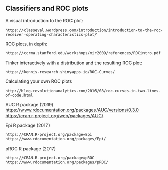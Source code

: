 ## Classifiers and ROC plots

A visual introduction to the ROC plot:

    https://classeval.wordpress.com/introduction/introduction-to-the-roc-receiver-operating-characteristics-plot/

ROC plots, in depth:

    https://ccrma.stanford.edu/workshops/mir2009/references/ROCintro.pdf

Tinker interactively with a distribution and the resulting ROC plot:

    https://kennis-research.shinyapps.io/ROC-Curves/
    
Calculating your own ROC plots

    http://blog.revolutionanalytics.com/2016/08/roc-curves-in-two-lines-of-code.html

AUC R package (2019)
    https://www.rdocumentation.org/packages/AUC/versions/0.3.0
    https://cran.r-project.org/web/packages/AUC/

Epi R package (2017) 

    https://CRAN.R-project.org/package=Epi
    https://www.rdocumentation.org/packages/Epi/
    
pROC R package (2017) 

    https://CRAN.R-project.org/package=pROC
    https://www.rdocumentation.org/packages/pROC/
